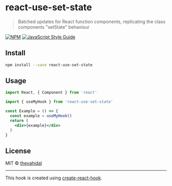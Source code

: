# react-use-set-state

> Batched updates for React function components, replicating the class components &quot;setState&quot; behaviour

[![NPM](https://img.shields.io/npm/v/react-use-set-state.svg)](https://www.npmjs.com/package/react-use-set-state) [![JavaScript Style Guide](https://img.shields.io/badge/code_style-standard-brightgreen.svg)](https://standardjs.com)

## Install

```bash
npm install --save react-use-set-state
```

## Usage

```jsx
import React, { Component } from 'react'

import { useMyHook } from 'react-use-set-state'

const Example = () => {
  const example = useMyHook()
  return (
    <div>{example}</div>
  )
}
```

## License

MIT © [thevahidal](https://github.com/thevahidal)

---

This hook is created using [create-react-hook](https://github.com/hermanya/create-react-hook).
